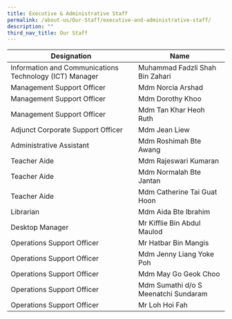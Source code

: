 ```yaml
---
title: Executive & Administrative Staff
permalink: /about-us/Our-Staff/executive-and-administrative-staff/
description: ""
third_nav_title: Our Staff
---
```

| Designation | Name |
| -------- | -------- |
| Information and Communications Technology (ICT) Manager | Muhammad Fadzli Shah Bin Zahari |
| Management Support Officer | Mdm Norcia Arshad |
| Management Support Officer | Mdm Dorothy Khoo |
| Management Support Officer | Mdm Tan Khar Heoh Ruth |
| Adjunct Corporate Support Officer | Mdm Jean Liew |
| Administrative Assistant | Mdm Roshimah Bte Awang |
| Teacher Aide | Mdm Rajeswari Kumaran |
| Teacher Aide | Mdm Normalah Bte Jantan |
| Teacher Aide | Mdm Catherine Tai Guat Hoon |
| Librarian | Mdm Aida Bte Ibrahim |
| Desktop Manager | Mr Kifflie Bin Abdul Maulod |
| Operations Support Officer | Mr Hatbar Bin Mangis |
| Operations Support Officer | Mdm Jenny Liang Yoke Poh |
| Operations Support Officer | Mdm May Go Geok Choo |
| Operations Support Officer | Mdm Sumathi d/o S Meenatchi Sundaram |
| Operations Support Officer | Mr Loh Hoi Fah |





